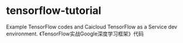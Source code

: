 # tensorflow-tutorial
Example TensorFlow codes and Caicloud TensorFlow as a Service dev environment.
《TensorFlow实战Google深度学习框架》代码
